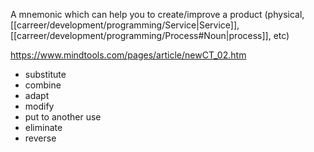 A mnemonic which can help you to create/improve a product (physical, [[carreer/development/programming/Service|Service]], [[carreer/development/programming/Process#Noun|process]], etc)

https://www.mindtools.com/pages/article/newCT_02.htm

- substitute
- combine
- adapt
- modify
- put to another use
- eliminate
- reverse
